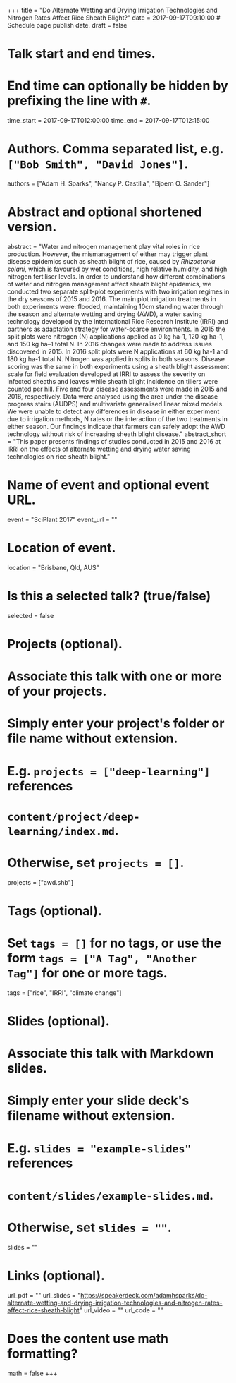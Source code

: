 +++
title = "Do Alternate Wetting and Drying Irrigation Technologies and Nitrogen Rates
  Affect Rice Sheath Blight?"
date = 2017-09-17T09:10:00  # Schedule page publish date.
draft = false

# Talk start and end times.
#   End time can optionally be hidden by prefixing the line with `#`.
time_start = 2017-09-17T012:00:00
time_end = 2017-09-17T012:15:00

# Authors. Comma separated list, e.g. `["Bob Smith", "David Jones"]`.
authors = ["Adam H. Sparks", "Nancy P. Castilla", "Bjoern O. Sander"]

# Abstract and optional shortened version.
abstract = "Water and nitrogen management play vital roles in rice production. However, the mismanagement of either may trigger plant disease epidemics such as sheath blight of rice, caused by _Rhizoctonia solani_, which is favoured by wet conditions, high relative humidity, and high nitrogen fertiliser levels. In order to understand how different combinations of water and nitrogen management affect sheath blight epidemics, we conducted two separate split-plot experiments with two irrigation regimes in the dry seasons of 2015 and 2016. The main plot irrigation treatments in both experiments were: flooded, maintaining 10cm standing water through the season and alternate wetting and drying (AWD), a water saving technology developed by the International Rice Research Institute (IRRI) and partners as adaptation strategy for water-scarce environments. In 2015 the split plots were nitrogen (N) applications applied as 0 kg ha-1, 120 kg ha–1, and 150 kg ha–1 total N. In 2016 changes were made to address issues discovered in 2015. In 2016 split plots were N applications at 60 kg ha-1 and 180 kg ha-1 total N. Nitrogen was applied in splits in both seasons. Disease scoring was the same in both experiments using a sheath blight assessment scale for field evaluation developed at IRRI to assess the severity on infected sheaths and leaves while sheath blight incidence on tillers were counted per hill. Five and four disease assessments were made in 2015 and 2016, respectively. Data were analysed using the area under the disease progress stairs (AUDPS) and multivariate generalised linear mixed models. We were unable to detect any differences in disease in either experiment due to irrigation methods, N rates or the interaction of the two treatments in either season. Our findings indicate that farmers can safely adopt the AWD technology without risk of increasing sheath blight disease."
abstract_short = "This paper presents findings of studies conducted in 2015 and 2016 at IRRI on the effects of alternate wetting and drying water saving technologies on rice sheath blight."

# Name of event and optional event URL.
event = "SciPlant 2017"
event_url = ""

# Location of event.
location = "Brisbane, Qld, AUS"

# Is this a selected talk? (true/false)
selected = false

# Projects (optional).
#   Associate this talk with one or more of your projects.
#   Simply enter your project's folder or file name without extension.
#   E.g. `projects = ["deep-learning"]` references 
#   `content/project/deep-learning/index.md`.
#   Otherwise, set `projects = []`.
projects = ["awd.shb"]

# Tags (optional).
#   Set `tags = []` for no tags, or use the form `tags = ["A Tag", "Another Tag"]` for one or more tags.
tags = ["rice", "IRRI", "climate change"]

# Slides (optional).
#   Associate this talk with Markdown slides.
#   Simply enter your slide deck's filename without extension.
#   E.g. `slides = "example-slides"` references 
#   `content/slides/example-slides.md`.
#   Otherwise, set `slides = ""`.
slides = ""

# Links (optional).
url_pdf = ""
url_slides = "https://speakerdeck.com/adamhsparks/do-alternate-wetting-and-drying-irrigation-technologies-and-nitrogen-rates-affect-rice-sheath-blight"
url_video = ""
url_code = ""

# Does the content use math formatting?
math = false
+++
